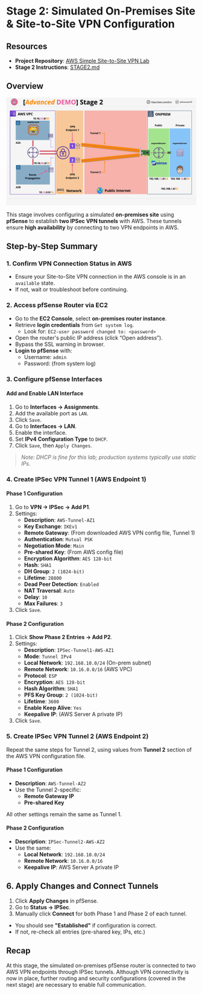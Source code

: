 # Stage 2: Simulated On-Premises Site & Site-to-Site VPN Configuration

## Resources

- **Project Repository**: [AWS Simple Site-to-Site VPN Lab](https://github.com/acantril/learn-cantrill-io-labs/tree/master/aws-simple-site2site-vpn)
- **Stage 2 Instructions**: [STAGE2.md](https://github.com/acantril/learn-cantrill-io-labs/blob/master/aws-simple-site2site-vpn/02_LABINSTRUCTIONS/STAGE2.md)

## Overview

![alt text](./Images/image-10.png)

This stage involves configuring a simulated **on-premises site** using **pfSense** to establish **two IPSec VPN tunnels** with AWS. These tunnels ensure **high availability** by connecting to two VPN endpoints in AWS.

## Step-by-Step Summary

### 1. Confirm VPN Connection Status in AWS

- Ensure your Site-to-Site VPN connection in the AWS console is in an `available` state.
- If not, wait or troubleshoot before continuing.

### 2. Access pfSense Router via EC2

- Go to the **EC2 Console**, select **on-premises router instance**.
- Retrieve **login credentials** from `Get system log`.
  - Look for: `EC2-user password changed to: <password>`
- Open the router's public IP address (click “Open address”).
- Bypass the SSL warning in browser.
- **Login to pfSense** with:
  - Username: `admin`
  - Password: (from system log)

### 3. Configure pfSense Interfaces

#### Add and Enable LAN Interface

1. Go to **Interfaces → Assignments**.
2. Add the available port as `LAN`.
3. Click `Save`.
4. Go to **Interfaces → LAN**.
5. Enable the interface.
6. Set **IPv4 Configuration Type** to `DHCP`.
7. Click `Save`, then `Apply Changes`.

> _Note: DHCP is fine for this lab; production systems typically use static IPs._

### 4. Create IPSec VPN Tunnel 1 (AWS Endpoint 1)

#### Phase 1 Configuration

1. Go to **VPN → IPSec → Add P1**.
2. Settings:
   - **Description**: `AWS-Tunnel-AZ1`
   - **Key Exchange**: `IKEv1`
   - **Remote Gateway**: (From downloaded AWS VPN config file, Tunnel 1)
   - **Authentication**: `Mutual PSK`
   - **Negotiation Mode**: `Main`
   - **Pre-shared Key**: (From AWS config file)
   - **Encryption Algorithm**: `AES 128-bit`
   - **Hash**: `SHA1`
   - **DH Group**: `2 (1024-bit)`
   - **Lifetime**: `28800`
   - **Dead Peer Detection**: `Enabled`
   - **NAT Traversal**: `Auto`
   - **Delay**: `10`
   - **Max Failures**: `3`
3. Click `Save`.

#### Phase 2 Configuration

1. Click **Show Phase 2 Entries → Add P2**.
2. Settings:
   - **Description**: `IPSec-Tunnel1-AWS-AZ1`
   - **Mode**: `Tunnel IPv4`
   - **Local Network**: `192.168.10.0/24` (On-prem subnet)
   - **Remote Network**: `10.16.0.0/16` (AWS VPC)
   - **Protocol**: `ESP`
   - **Encryption**: `AES 128-bit`
   - **Hash Algorithm**: `SHA1`
   - **PFS Key Group**: `2 (1024-bit)`
   - **Lifetime**: `3600`
   - **Enable Keep Alive**: `Yes`
   - **Keepalive IP**: (AWS Server A private IP)
3. Click `Save`.

### 5. Create IPSec VPN Tunnel 2 (AWS Endpoint 2)

Repeat the same steps for Tunnel 2, using values from **Tunnel 2** section of the AWS VPN configuration file.

#### Phase 1 Configuration

- **Description**: `AWS-Tunnel-AZ2`
- Use the Tunnel 2-specific:
  - **Remote Gateway IP**
  - **Pre-shared Key**

All other settings remain the same as Tunnel 1.

#### Phase 2 Configuration

- **Description**: `IPSec-Tunnel2-AWS-AZ2`
- Use the same:
  - **Local Network**: `192.168.10.0/24`
  - **Remote Network**: `10.16.0.0/16`
  - **Keepalive IP**: AWS Server A private IP

## 6. Apply Changes and Connect Tunnels

1. Click **Apply Changes** in pfSense.
2. Go to **Status → IPSec**.
3. Manually click **Connect** for both Phase 1 and Phase 2 of each tunnel.

- You should see **"Established"** if configuration is correct.
- If not, re-check all entries (pre-shared key, IPs, etc.)

## Recap

At this stage, the simulated on-premises pfSense router is connected to two AWS VPN endpoints through IPSec tunnels. Although VPN connectivity is now in place, further routing and security configurations (covered in the next stage) are necessary to enable full communication.
